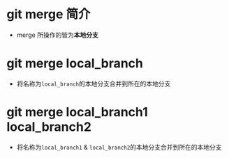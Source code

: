 # git merge 简介
* merge 所操作的皆为**本地分支**

# git merge local_branch
* 将名称为`local_branch`的本地分支合并到所在的本地分支

# git merge local_branch1 local_branch2
* 将名称为`local_branch1` & `local_branch2`的本地分支合并到所在的本地分支
